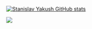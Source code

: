 [![Stanislav Yakush GitHub stats](https://github-readme-stats.vercel.app/api?username=yakushstanislav&show_icons=true&count_private=true&include_all_commits=true&hide_border=true)](https://github.com/anuraghazra/github-readme-stats)

![](https://komarev.com/ghpvc/?username=yakushstanislav&style=plastic&color=2ede58)
